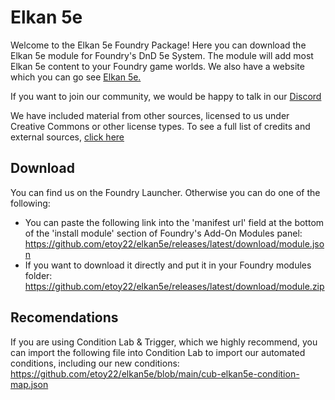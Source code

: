 # Elkan 5e

Welcome to the Elkan 5e Foundry Package! Here you can download the Elkan 5e module for Foundry's DnD 5e System. The module will add most Elkan 5e content to your Foundry game worlds. We also have a website which you can go see <a href = "https://elkan5e.com" title="Website">Elkan 5e.</a> 

If you want to join our community, we would be happy to talk in our <a href = "https://discord.gg/UYq2UwGz95" title="Discord">Discord</a>

We have included material from other sources, licensed to us under Creative Commons or other license types. To see a full list of credits and external sources, <a href="ttps://github.com/etoy22/elkan5e/blob/main/LICENCE.md">click here </a>

## Download
You can find us on the Foundry Launcher. Otherwise you can do one of the following:

- You can paste the following link into the 'manifest url' field at the bottom of the 'install module' section of Foundry's Add-On Modules panel: https://github.com/etoy22/elkan5e/releases/latest/download/module.json
- If you want to download it directly and put it in your Foundry modules folder: https://github.com/etoy22/elkan5e/releases/latest/download/module.zip

## Recomendations
If you are using Condition Lab & Trigger, which we highly recommend, you can import the following file into Condition Lab to import our automated conditions, including our new conditions: https://github.com/etoy22/elkan5e/blob/main/cub-elkan5e-condition-map.json
